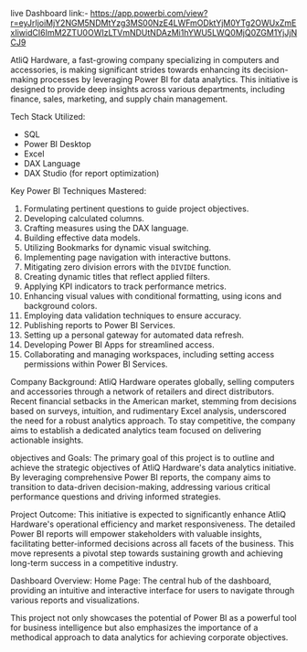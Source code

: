 live Dashboard link:-
https://app.powerbi.com/view?r=eyJrIjoiMjY2NGM5NDMtYzg3MS00NzE4LWFmODktYjM0YTg2OWUxZmExIiwidCI6ImM2ZTU0OWIzLTVmNDUtNDAzMi1hYWU5LWQ0MjQ0ZGM1YjJjNCJ9

AtliQ Hardware, a fast-growing company specializing in computers and accessories, is making significant strides towards enhancing its decision-making processes by leveraging Power BI for data analytics. This initiative is designed to provide deep insights across various departments, including finance, sales, marketing, and supply chain management.

Tech Stack Utilized:

- SQL
- Power BI Desktop
- Excel
- DAX Language
- DAX Studio (for report optimization)

Key Power BI Techniques Mastered:

1. Formulating pertinent questions to guide project objectives.
2. Developing calculated columns.
3. Crafting measures using the DAX language.
4. Building effective data models.
5. Utilizing Bookmarks for dynamic visual switching.
6. Implementing page navigation with interactive buttons.
7. Mitigating zero division errors with the `DIVIDE` function.
8. Creating dynamic titles that reflect applied filters.
9. Applying KPI indicators to track performance metrics.
10. Enhancing visual values with conditional formatting, using icons and background colors.
11. Employing data validation techniques to ensure accuracy.
12. Publishing reports to Power BI Services.
13. Setting up a personal gateway for automated data refresh.
14. Developing Power BI Apps for streamlined access.
15. Collaborating and managing workspaces, including setting access permissions within Power BI Services.

Company Background:
AtliQ Hardware operates globally, selling computers and accessories through a network of retailers and direct distributors. Recent financial setbacks in the American market, stemming from decisions based on surveys, intuition, and rudimentary Excel analysis, underscored the need for a robust analytics approach. To stay competitive, the company aims to establish a dedicated analytics team focused on delivering actionable insights.

objectives and Goals:
The primary goal of this project is to outline and achieve the strategic objectives of AtliQ Hardware's data analytics initiative. By leveraging comprehensive Power BI reports, the company aims to transition to data-driven decision-making, addressing various critical performance questions and driving informed strategies.

Project Outcome:
This initiative is expected to significantly enhance AtliQ Hardware's operational efficiency and market responsiveness. The detailed Power BI reports will empower stakeholders with valuable insights, facilitating better-informed decisions across all facets of the business. This move represents a pivotal step towards sustaining growth and achieving long-term success in a competitive industry.

Dashboard Overview:
Home Page: The central hub of the dashboard, providing an intuitive and interactive interface for users to navigate through various reports and visualizations. 

This project not only showcases the potential of Power BI as a powerful tool for business intelligence but also emphasizes the importance of a methodical approach to data analytics for achieving corporate objectives.
